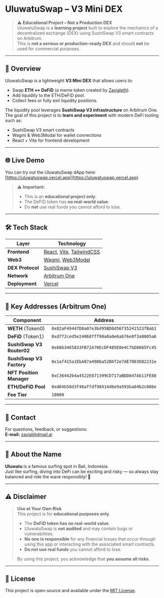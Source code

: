 # UluwatuSwap – V3 Mini DEX

> ⚠️ **Educational Project – Not a Production DEX**  
> UluwatuSwap is a **learning project** built to explore the mechanics of a decentralized exchange (DEX) using SushiSwap V3 smart contracts on Arbitrum.  
> This is **not a serious or production-ready DEX** and should **not** be used for commercial purposes.

---

## 🚀 Overview

UluwatuSwap is a lightweight **V3 Mini DEX** that allows users to:

- Swap **ETH ↔ DeFiD** (a meme token created by [Zavialeth](https://github.com/Zavialeth)).
- Add liquidity to the ETH/DeFiD pool.
- Collect fees or fully exit liquidity positions.

The liquidity pool leverages **SushiSwap V3 infrastructure** on Arbitrum One.  
The goal of this project is to **learn and experiment** with modern DeFi tooling such as:
- SushiSwap V3 smart contracts
- Wagmi & Web3Modal for wallet connections
- React + Vite for frontend development

---

## 🌐 Live Demo

You can try out the UluwatuSwap dApp here:  
[https://uluwatuswap.vercel.app](https://uluwatuswap.vercel.app)

> ⚠️ **Important:**  
> - This is an **educational project only**.  
> - The DeFiD token has **no real-world value**.  
> - Do **not** use real funds you cannot afford to lose.

---

## 🛠 Tech Stack

| Layer          | Technology |
|----------------|------------|
| **Frontend**   | [React](https://reactjs.org/), [Vite](https://vitejs.dev/), [TailwindCSS](https://tailwindcss.com/) |
| **Web3**       | [Wagmi](https://wagmi.sh/), [Web3Modal](https://web3modal.com/) |
| **DEX Protocol**| [SushiSwap V3](https://www.sushi.com/) |
| **Network**    | [Arbitrum One](https://arbitrum.io/) |
| **Deployment** | [Vercel](https://vercel.com/) |

---

## 🔗 Key Addresses (Arbitrum One)

| Component             | Address |
|-----------------------|---------|
| **WETH** (Token0)     | `0x82aF49447D8a07e3bd95BD0d56f35241523fBab1` |
| **DeFiD** (Token1)    | `0xd772ced5e24068fff90a0a0e6ab76e0f3a8005a6` |
| **SushiSwap V3 Router02** | `0x68b3465833FB72A70EcDF485E0e4C7bD8665Fc45` |
| **SushiSwap V3 Factory** | `0x1af415a1EbA07a4986a52B6f2e7dE7003D82231e` |
| **NFT Position Manager** | `0xC36442b4a4522E871399CD717aBDD847Ab11FE88` |
| **ETH/DeFiD Pool**    | `0xd64b58d3f46affdf98414d6e9a593ba04b2c086e` |
| **Fee Tier**          | `10000` |

---

## 📧 Contact

For questions, feedback, or suggestions:  
**E-mail:** [zavial@dmail.ai](mailto:zavial@dmail.ai)

---

## 🌴 About the Name

**Uluwatu** is a famous surfing spot in Bali, Indonesia.  
Just like surfing, diving into DeFi can be exciting and risky — so always stay balanced and ride the wave responsibly! 🌊

---

## ⚠️ Disclaimer

> **Use at Your Own Risk**  
> This project is for **educational purposes only**.  
>
> - The **DeFiD token has no real-world value**.  
> - UluwatuSwap is **not audited** and may contain bugs or vulnerabilities.  
> - **No one is responsible** for any financial losses that occur through using this app or interacting with the associated smart contracts.  
> - **Do not use real funds** you cannot afford to lose.  
>
> By using this project, you acknowledge that **you assume all risks**.

---

## 📝 License

This project is open-source and available under the [MIT License](./LICENSE).

